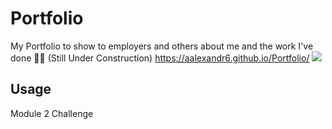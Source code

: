 # Portfolio
My Portfolio to show to employers and others about me and the work I've done 🙂✨ (Still Under Construction)
https://aalexandr6.github.io/Portfolio/
<img src= "images/portfolio.png">

## Usage

Module 2 Challenge

